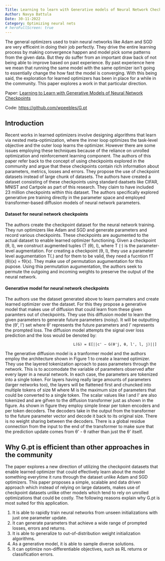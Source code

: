 ```yaml
---
Title: Learning to learn with Generative models of Neural Network Checkpoints
Author: Navya Battula
Date: 30-11-2022
Category: Optimizing neural nets
# heroFullScreen: true
---
```



The general optimizers used to train neural networks like Adam and SGD are very efficeint in doing their job perfectly. They drive the entire learning process by making convergence happen and model pick some patterns from the given data. But they do suffer from an important draw back of not being able to improve based on past experience. By past experience here we mean that running the same model with the same optimizer isn't going to essentially change the how fast the model is converging. With this being said, the exploration for learned optimizers has been in place for a while in the community. This paper explores a work in that particular direction.

Paper: [Learning to Learn with Generative Models of Neural Network Checkpoints](https://arxiv.org/pdf/2209.12892.pdf) 

Code: https://github.com/wpeebles/G.pt

## Introduction

Recent works in learned optimizers involve designing algorithms that learn via nested meta-optimization, where the inner loop optimizes the task-level objective and the outer loop learns the optimizer. However there are some issues employing these techniques because of the reliance on unrolled optimization and reinforcement learning component. The authors of this paper refer back to the concept of using checkpoints explored in the community and argue that these checkpoints contain rich information about parameters, metrics, losses and errors. They propose the use of checkpoint datasets instead of large chunk of datasets. The authors have created a dataset consisting of these checkpoints using standard daatsets like CIFAR, MNIST and Cartpole as part of this research. They claim to have included 23 million checkpoints within this dataset. The authors specifically explored generative pre training directly in the parameter space and employed transformer-based diffusion models of neural network parameters. 


#### Dataset for neural network checkpoints

The authors create the checkpoint dataset for the neural network training. They run optimizers like Adam and SGD and generate parameters and record various checkpoints. These checkpoints are augumented to the actual dataset to enable learned optimizer functioning.  Given a checkpoint (θ, l), we
construct augmented tuples (T (θ), l), where T (·) is the parameter-level augmentation. For creating a checkpoint (θ, l), they use a parameter level augumentation T(.) and for them to be valid, they need a fucntion fT (θ)(x) = fθ(x). They make use of permutation augumentation for this pupose. Using thia permutation augumentation, the authors seek to permute the outgoing and incoming weights to preserve the output of the neural network.

#### Generative model for neural network checkpoints

The authors use the dataset generated above to learn parmaters and create learned optimizer over the dataset. For this they propose a generative model that makes use of diffusion that could learn from these given paramters out of checkpoints. They use this diffusion model to learn the given parameters to generate future parameters (noisy). It will be outputting the (θ', l') set where θ' represents the future parameters and l' represents the prompted loss. The diffusion model attempts the signal over loss prediction and the loss would be denoted by:

                                   L(G) = E[||c' − G(θ'j, θ, l', l, j)||]
                                  
The generative diffusion model is a tranformer model and the authors employ the architecture shown in Figure 1 to create a learned optimizer. They use the layered tokenization aproach to pass parameters through the network. This is to accomodate the variable of parameters observed after every layer in a neural network. In each case, the parameters are tokenized into a single token. For layers having really large amounts of parameters (larger networks too), the layers will be flattened first and chuncked into multiple tokens of size M where M is the maximum size of parameters that could be converted to a single token. The scalar values like l and l' are also tokenized and are gifven to the diffusion transformer just as shown in the figure. As shown in figure they employ simple linear per token encoders and per token decoders. The decoders take in the output from the transformer to the future parameter vector and decode it back to its original size. There is no weight sharing between the decoders. There is a global residue connection from the input to the end of the transformer to make sure that the prediction update comes from θ' - θ rather than just the θ' itself. 




## Why G.pt is efficient than other approaches in the community

The paper explores a new direction of utilizing the checkpoint datasets that enable learned optimizer that could effectively learn about the model something everytime it runs through the dataset unlike Adam and SGD optimizers. This paper proposes a simple, scalable and data driven approach which instead of relying on large datasets, makes use of checkpoint datasets unlike other models which tend to rely on unrolled optimizations that could be costly. The following reasons explain why G.pt is most suited for this application. 

1. It is able to rapidly train neural networks from unseen initializations with just one parameter update. 
2. It can generate parameters that achieve a wide range of prompted losses, errors and returns.
3. It is able to generalize to out-of-distribution weight initialization algorithms. 
4. As a generative model, it is able to sample diverse solutions. 
5. It can optimize non-differentiable objectives, such as RL returns or classification errors.

